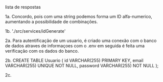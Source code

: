 lista de respostas

1a. Concordo, pois com uma string podemos forma um ID alfa-numerico, aumentando a possibilidade de combinações.

1b. './src/services/idGenerate'

2a. Para autentificação de um usuario, é criado uma conexão com o banco de dados atraves de informaçoes com o .env em seguida é feita uma verificação com os dados do banco.

2b. CREATE TABLE Usuario (
	id VARCHAR(255) PRIMARY KEY,
    email VARCHAR(255) UNIQUE NOT NULL,
    password VARCHAR(255) NOT NULL
);

2c. 

